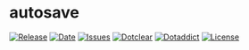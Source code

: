 # autosave

[![Release](https://img.shields.io/github/v/release/franck-paul/autosave)](https://github.com/franck-paul/autosave/releases)
[![Date](https://img.shields.io/github/release-date/franck-paul/autosave)](https://github.com/franck-paul/autosave/releases)
[![Issues](https://img.shields.io/github/issues/franck-paul/autosave)](https://github.com/franck-paul/autosave/issues)
[![Dotclear](https://img.shields.io/badge/dotclear-v2.24-blue.svg)](https://fr.dotclear.org/download)
[![Dotaddict](https://img.shields.io/badge/dotaddict-official-green.svg)](https://plugins.dotaddict.org/dc2/details/autosave)
[![License](https://img.shields.io/github/license/franck-paul/autosave)](https://github.com/franck-paul/autosave/blob/master/LICENSE)

